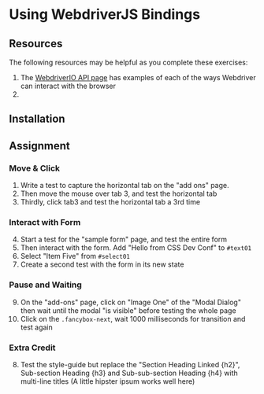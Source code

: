 # Using WebdriverJS Bindings

## Resources

The following resources may be helpful as you complete these exercises:

1. The [WebdriverIO API page](http://webdriver.io/api.html) has examples of each of the ways Webdriver can interact with the browser
2.

## Installation


## Assignment

### Move & Click

1. Write a test to capture the horizontal tab on the "add ons" page.
2. Then move the mouse over tab 3, and test the horizontal tab
3. Thirdly, click tab3 and test the horizontal tab a 3rd time

### Interact with Form

4. Start a test for the "sample form" page, and test the entire form
5. Then interact with the form. Add "Hello from CSS Dev Conf" to `#text01`
6. Select "Item Five" from `#select01`
7. Create a second test with the form in its new state

### Pause and Waiting

9. On the "add-ons" page, click on "Image One" of the "Modal Dialog" then wait until the modal "is visible" before testing the whole page
10. Click on the `.fancybox-next`, wait 1000 milliseconds for transition and test again

### Extra Credit

8. Test the style-guide but replace the "Section Heading Linked {h2}", Sub-section Heading {h3} and Sub-sub-section Heading {h4} with multi-line titles (A little hipster ipsum works well here)


